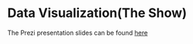 # Data Visualization(The Show)

The Prezi presentation slides can be found [here](https://prezi.com/p/cn4e3ndvlptc/?present=1)
